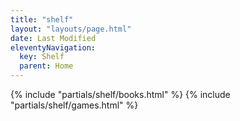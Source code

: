 ```yaml
---
title: "shelf"
layout: "layouts/page.html"
date: Last Modified
eleventyNavigation:
  key: Shelf
  parent: Home
---
```


{% include "partials/shelf/books.html" %}
{% include "partials/shelf/games.html" %}

<style>
    table {
        width: 100%;
        table-layout: fixed;
        border-collapse: collapse;
    }

    th {
        padding: 8px;
        text-align: left;
        font-family: var(--mono);
        font-weight: 300;
        text-transform: uppercase;
    }

    td {
        padding: 8px;
        line-height: 16px;
        text-transform: capitalize;
    }

    .swatch {
      float: left;
      width: 12px;
      height: 12px;
      margin: 2px 8px 0 0px;
      border-radius: 100%;
      border: 1px solid var(--oat);
    }
</style>